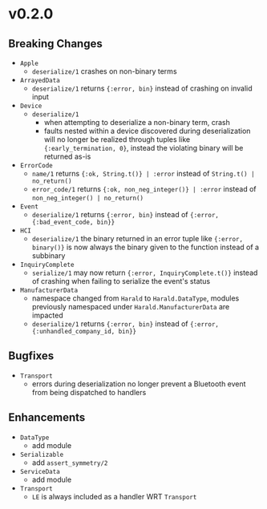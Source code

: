 # v0.2.0

## Breaking Changes

- `Apple`
  - `deserialize/1` crashes on non-binary terms
- `ArrayedData`
  - `deserialize/1` returns `{:error, bin}` instead of crashing on invalid input
- `Device`
  - `deserialize/1`
    - when attempting to deserialize a non-binary term, crash
    - faults nested within a device discovered during deserialization will no
      longer be realized through tuples like `{:early_termination, 0}`, instead
      the violating binary will be returned as-is
- `ErrorCode`
  - `name/1` returns `{:ok, String.t()} | :error` instead of
    `String.t() | no_return()`
  - `error_code/1` returns `{:ok, non_neg_integer()} | :error` instead of
    `non_neg_integer() | no_return()`
- `Event`
  - `deserialize/1` returns `{:error, bin}` instead of
    `{:error, {:bad_event_code, bin}}`
- `HCI`
  - `deserialize/1` the binary returned in an error tuple like
    `{:error, binary()}` is now always the binary given to the function instead
    of a subbinary
- `InquiryComplete`
  - `serialize/1` may now return `{:error, InquiryComplete.t()}` instead of
    crashing when failing to serialize the event's status
- `ManufacturerData`
  - namespace changed from `Harald` to `Harald.DataType`, modules previously
    namespaced under `Harald.ManufacturerData` are impacted
  - `deserialize/1` returns `{:error, bin}` instead of
    `{:error, {:unhandled_company_id, bin}}`

## Bugfixes

- `Transport`
  - errors during deserialization no longer prevent a Bluetooth event from being
    dispatched to handlers

## Enhancements

- `DataType`
  - add module
- `Serializable`
  - add `assert_symmetry/2`
- `ServiceData`
  - add module
- `Transport`
  - `LE` is always included as a handler WRT `Transport`
